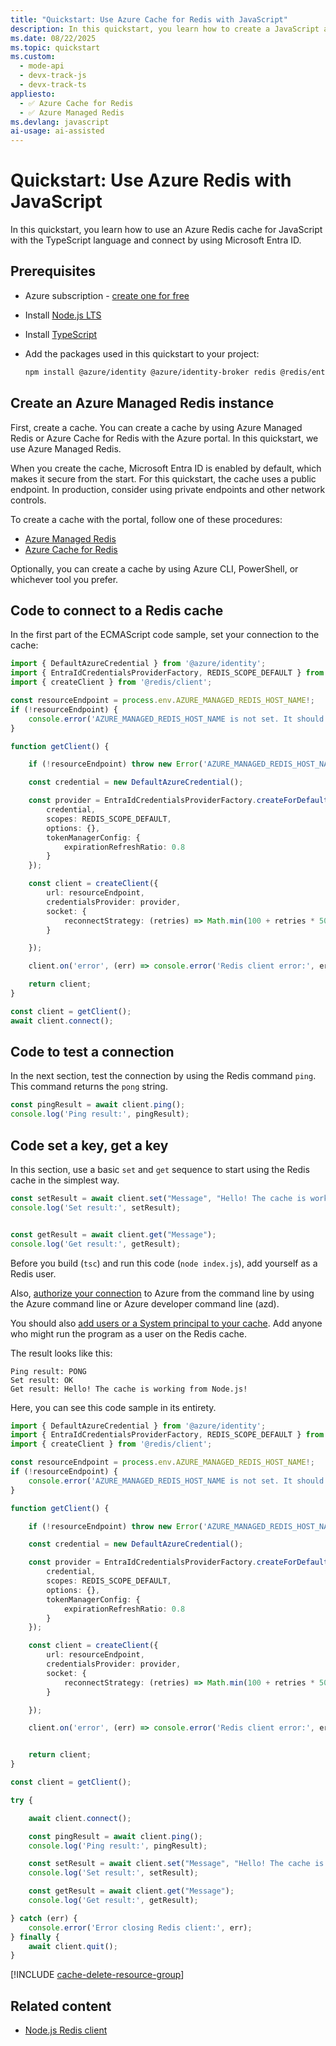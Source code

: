 ```yaml
---
title: "Quickstart: Use Azure Cache for Redis with JavaScript"
description: In this quickstart, you learn how to create a JavaScript app that uses Azure Cache for Redis.
ms.date: 08/22/2025
ms.topic: quickstart
ms.custom:
  - mode-api
  - devx-track-js
  - devx-track-ts
appliesto:
  - ✅ Azure Cache for Redis
  - ✅ Azure Managed Redis
ms.devlang: javascript
ai-usage: ai-assisted
---
```


# Quickstart: Use Azure Redis with JavaScript

In this quickstart, you learn how to use an Azure Redis cache for JavaScript with the TypeScript language and connect by using Microsoft Entra ID.

## Prerequisites

- Azure subscription - [create one for free](https://azure.microsoft.com/free/)
- Install [Node.js LTS](https://nodejs.org/)
- Install [TypeScript](https://www.typescriptlang.org/)
- Add the packages used in this quickstart to your project:

  ```bash
  npm install @azure/identity @azure/identity-broker redis @redis/entraid @redis/client
  ```


## Create an Azure Managed Redis instance

First, create a cache. You can create a cache by using Azure Managed Redis or Azure Cache for Redis with the Azure portal. In this quickstart, we use Azure Managed Redis.

When you create the cache, Microsoft Entra ID is enabled by default, which makes it secure from the start. For this quickstart, the cache uses a public endpoint. In production, consider using private endpoints and other network controls.

To create a cache with the portal, follow one of these procedures:

- [Azure Managed Redis](quickstart-create-managed-redis.md)
- [Azure Cache for Redis](/azure/azure-cache-for-redis/quickstart-create-redis)

Optionally, you can create a cache by using Azure CLI, PowerShell, or whichever tool you prefer.

## Code to connect to a Redis cache

In the first part of the ECMAScript code sample, set your connection to the cache:

```typescript
import { DefaultAzureCredential } from '@azure/identity';
import { EntraIdCredentialsProviderFactory, REDIS_SCOPE_DEFAULT } from '@redis/entraid';
import { createClient } from '@redis/client';

const resourceEndpoint = process.env.AZURE_MANAGED_REDIS_HOST_NAME!;
if (!resourceEndpoint) {
    console.error('AZURE_MANAGED_REDIS_HOST_NAME is not set. It should look like: rediss://YOUR-RESOURCE_NAME.redis.cache.windows.net:<YOUR-RESOURCE-PORT>. Find the endpoint in the Azure portal.');
}

function getClient() {

    if (!resourceEndpoint) throw new Error('AZURE_MANAGED_REDIS_HOST_NAME must be set');

    const credential = new DefaultAzureCredential();

    const provider = EntraIdCredentialsProviderFactory.createForDefaultAzureCredential({
        credential,
        scopes: REDIS_SCOPE_DEFAULT,
        options: {},
        tokenManagerConfig: {
            expirationRefreshRatio: 0.8
        }
    });

    const client = createClient({
        url: resourceEndpoint,
        credentialsProvider: provider,
        socket: {
            reconnectStrategy: (retries) => Math.min(100 + retries * 50, 2000)
        }

    });

    client.on('error', (err) => console.error('Redis client error:', err));

    return client;
}

const client = getClient();
await client.connect();
```

## Code to test a connection

In the next section, test the connection by using the Redis command `ping`. This command returns the `pong` string.

```typescript
const pingResult = await client.ping();
console.log('Ping result:', pingResult);
```

## Code set a key, get a key

In this section, use a basic `set` and `get` sequence to start using the Redis cache in the simplest way.

```typescript
const setResult = await client.set("Message", "Hello! The cache is working from Node.js!");
console.log('Set result:', setResult);


const getResult = await client.get("Message");
console.log('Get result:', getResult);
```

Before you build (`tsc`) and run this code (`node index.js`), add yourself as a Redis user.

Also, [authorize your connection](/azure/developer/javascript/sdk/authentication/local-development-environment-developer-account) to Azure from the command line by using the Azure command line or Azure developer command line (azd).

You should also [add users or a System principal to your cache](entra-for-authentication.md#add-users-or-system-principal-to-your-cache). Add anyone who might run the program as a user on the Redis cache.

The result looks like this:

```console
Ping result: PONG
Set result: OK
Get result: Hello! The cache is working from Node.js!
```

Here, you can see this code sample in its entirety.

```typescript
import { DefaultAzureCredential } from '@azure/identity';
import { EntraIdCredentialsProviderFactory, REDIS_SCOPE_DEFAULT } from '@redis/entraid';
import { createClient } from '@redis/client';

const resourceEndpoint = process.env.AZURE_MANAGED_REDIS_HOST_NAME!;
if (!resourceEndpoint) {
    console.error('AZURE_MANAGED_REDIS_HOST_NAME is not set. It should look like: rediss://YOUR-RESOURCE_NAME.redis.cache.windows.net:<YOUR-RESOURCE-PORT>. Find the endpoint in the Azure portal.');
}

function getClient() {

    if (!resourceEndpoint) throw new Error('AZURE_MANAGED_REDIS_HOST_NAME must be set');

    const credential = new DefaultAzureCredential();

    const provider = EntraIdCredentialsProviderFactory.createForDefaultAzureCredential({
        credential,
        scopes: REDIS_SCOPE_DEFAULT,
        options: {},
        tokenManagerConfig: {
            expirationRefreshRatio: 0.8
        }
    });

    const client = createClient({
        url: resourceEndpoint,
        credentialsProvider: provider,
        socket: {
            reconnectStrategy: (retries) => Math.min(100 + retries * 50, 2000)
        }

    });

    client.on('error', (err) => console.error('Redis client error:', err));


    return client;
}

const client = getClient();

try {

    await client.connect();

    const pingResult = await client.ping();
    console.log('Ping result:', pingResult);

    const setResult = await client.set("Message", "Hello! The cache is working from Node.js!");
    console.log('Set result:', setResult);

    const getResult = await client.get("Message");
    console.log('Get result:', getResult);

} catch (err) {
    console.error('Error closing Redis client:', err);
} finally {
    await client.quit();
}
```

<!-- Clean up resources include -->

[!INCLUDE [cache-delete-resource-group](includes/cache-delete-resource-group.md)]

## Related content

- [Node.js Redis client](https://redis.io/docs/latest/develop/clients/nodejs/)
